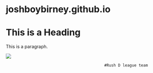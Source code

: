 # joshboybirney.github.io                     

<!DOCTYPE html>
<html>
<head>
<title>Page Title</title>
</head>




<body>

<h1>This is a Heading</h1>
<p>This is a paragraph.</p>
<img src= "https://pbs.twimg.com/profile_images/3722346960/f4da4007e2a7b5fcf7e69d55e1f6b129_400x400.jpeg">

</body>
</html>






                                               #Rush D league team


